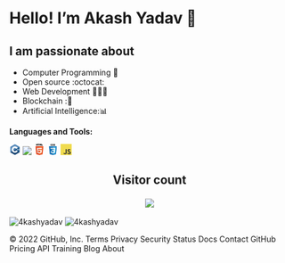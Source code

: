 
   
# Hello! I’m Akash Yadav 👋

<!---## About Me--->

## I am passionate about

- Computer Programming :robot:
- Open source :octocat:
- Web Development 👩🏾‍💻
- Blockchain :🔗
- Artificial Intelligence:📊 

**Languages and Tools:**  

<code><img height="20" src="https://raw.githubusercontent.com/github/explore/80688e429a7d4ef2fca1e82350fe8e3517d3494d/topics/cpp/cpp.png"></code>
<code><img height="20" src="https://raw.githubusercontent.com/github/explore/80688e429a7d4ef2fca1e82350fe8e3517d3494d/topics/react-native/flutter.png"></code>
<code><img height="20" src="https://raw.githubusercontent.com/github/explore/80688e429a7d4ef2fca1e82350fe8e3517d3494d/topics/html/html.png"></code>
<code><img height="20" src="https://raw.githubusercontent.com/github/explore/5c058a388828bb5fde0bcafd4bc867b5bb3f26f3/topics/css/css.png"></code>
<code><img height="20" src="https://raw.githubusercontent.com/github/explore/80688e429a7d4ef2fca1e82350fe8e3517d3494d/topics/javascript/javascript.png"></code>    

## <p align="center">Visitor count </p> 
 <p align="center"> 
  <img src="https://profile-counter.glitch.me/4kashyadav/count.svg" />
</p>


<!---
4kashyadav/4kashyadav is a ✨ special ✨ repository because its `README.md` (this file) appears on your GitHub profile.
You can click the Preview link to take a look at your changes.
--->
<img src="https://github-readme-stats.vercel.app/api?username=4kashyadav&show_icons=true&theme=chartreuse-dark" alt="4kashyadav"/>       
<img src="https://github-readme-stats.vercel.app/api/top-langs/?username=4kashyadav&theme=chartreuse-dark&layout=compact" alt="4kashyadav" />


© 2022 GitHub, Inc.
Terms
Privacy
Security
Status
Docs
Contact GitHub
Pricing
API
Training
Blog
About

